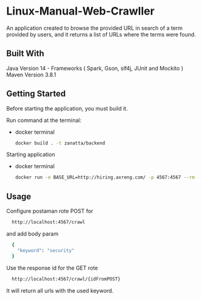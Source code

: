 # Linux-Manual-Web-Crawller
An application created to browse the provided URL in search of a term provided by users, and it returns a list of URLs where the terms were found.

## Built With
Java  Version 14 - Frameworks ( Spark, Gson, slf4j, JUnit and Mockito )
Maven Version 3.8.1

## Getting Started
Before starting the application, you must build it.

Run command at the terminal:
* docker terminal
  ```sh
  docker build . -t zanatta/backend
  ```
  
Starting application
* docker terminal
  ```sh
  docker run -e BASE_URL=http://hiring.axreng.com/ -p 4567:4567 --rm zanatta/backend
  ```

## Usage

Configure postaman rote POST for 
```sh
  http://localhost:4567/crawl
  ```
and add body param 
```sh
  {
    "keyword": "security"
  }
  ```

Use the response id for the GET rote
```sh
  http://localhost:4567/crawl/{idFromPOST}
  ```
It will return all urls with the used keyword.

